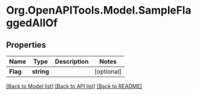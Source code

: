 
# Org.OpenAPITools.Model.SampleFlaggedAllOf

## Properties

Name | Type | Description | Notes
------------ | ------------- | ------------- | -------------
**Flag** | **string** |  | [optional] 

[[Back to Model list]](../README.md#documentation-for-models)
[[Back to API list]](../README.md#documentation-for-api-endpoints)
[[Back to README]](../README.md)

